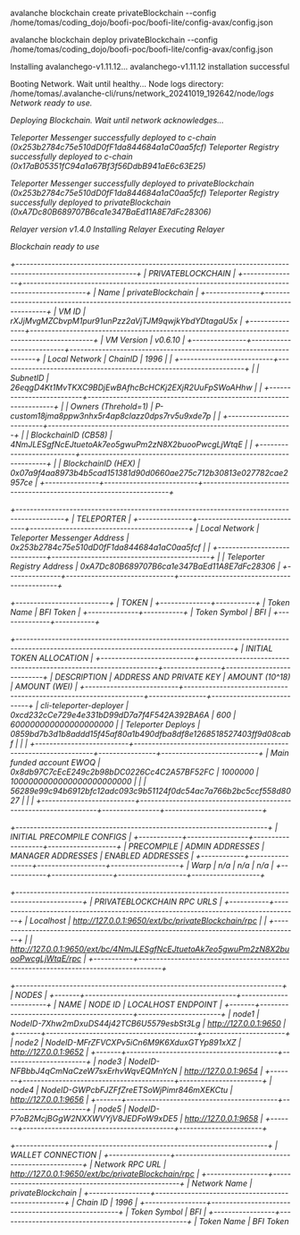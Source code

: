 
avalanche blockchain create privateBlockchain --config  /home/tomas/coding_dojo/boofi-poc/boofi-lite/config-avax/config.json

avalanche blockchain deploy privateBlockchain --config  /home/tomas/coding_dojo/boofi-poc/boofi-lite/config-avax/config.json

Installing avalanchego-v1.11.12...
avalanchego-v1.11.12 installation successful

Booting Network. Wait until healthy...
Node logs directory: /home/tomas/.avalanche-cli/runs/network_20241019_192642/node<i>/logs
Network ready to use.

Deploying Blockchain. Wait until network acknowledges...

Teleporter Messenger successfully deployed to c-chain (0x253b2784c75e510dD0fF1da844684a1aC0aa5fcf)
Teleporter Registry successfully deployed to c-chain (0x17aB05351fC94a1a67Bf3f56DdbB941aE6c63E25)

Teleporter Messenger successfully deployed to privateBlockchain (0x253b2784c75e510dD0fF1da844684a1aC0aa5fcf)
Teleporter Registry successfully deployed to privateBlockchain (0xA7Dc80B689707B6ca1e347BaEd11A8E7dFc28306)

Relayer version v1.4.0
Installing Relayer
Executing Relayer

Blockchain ready to use

+---------------------------------------------------------------------------------------------------------------+
|                                               PRIVATEBLOCKCHAIN                                               |
+---------------+-----------------------------------------------------------------------------------------------+
| Name          | privateBlockchain                                                                             |
+---------------+-----------------------------------------------------------------------------------------------+
| VM ID         | rXJjMvgMZCbvpM1pur91unPzz2aVjTJM9qwjkYbdYDtagaU5x                                             |
+---------------+-----------------------------------------------------------------------------------------------+
| VM Version    | v0.6.10                                                                                       |
+---------------+--------------------------+--------------------------------------------------------------------+
| Local Network | ChainID                  | 1996                                                               |
|               +--------------------------+--------------------------------------------------------------------+
|               | SubnetID                 | 26eqgD4Kt1MvTKXC9BDjEwBAfhcBcHCKj2EXjR2UuFpSWoAHhw                 |
|               +--------------------------+--------------------------------------------------------------------+
|               | Owners (Threhold=1)      | P-custom18jma8ppw3nhx5r4ap8clazz0dps7rv5u9xde7p                    |
|               +--------------------------+--------------------------------------------------------------------+
|               | BlockchainID (CB58)      | 4NmJLESgfNcEJtuetoAk7eo5gwuPm2zN8X2buooPwcgLjWtqE                  |
|               +--------------------------+--------------------------------------------------------------------+
|               | BlockchainID (HEX)       | 0x07a9f4aa8973b4b5cad151381d90d0660ae275c712b30813e027782cae2957ce |
+---------------+--------------------------+--------------------------------------------------------------------+

+-------------------------------------------------------------------------------------------+
|                                         TELEPORTER                                        |
+---------------+------------------------------+--------------------------------------------+
| Local Network | Teleporter Messenger Address | 0x253b2784c75e510dD0fF1da844684a1aC0aa5fcf |
|               +------------------------------+--------------------------------------------+
|               | Teleporter Registry Address  | 0xA7Dc80B689707B6ca1e347BaEd11A8E7dFc28306 |
+---------------+------------------------------+--------------------------------------------+

+--------------------------+
|           TOKEN          |
+--------------+-----------+
| Token Name   | BFI Token |
+--------------+-----------+
| Token Symbol | BFI       |
+--------------+-----------+

+------------------------------------------------------------------------------------------------------------------------------------------+
|                                                         INITIAL TOKEN ALLOCATION                                                         |
+--------------------------+------------------------------------------------------------------+----------------+---------------------------+
| DESCRIPTION              | ADDRESS AND PRIVATE KEY                                          | AMOUNT (10^18) | AMOUNT (WEI)              |
+--------------------------+------------------------------------------------------------------+----------------+---------------------------+
| cli-teleporter-deployer  | 0xcd232cCe729e4e331bD99dD7a7f4F542A392BA6A                       | 600            | 600000000000000000000     |
| Teleporter Deploys       | 0859bd7b3d1b8addd15f45af80a1b490dfba8df8e1268518527403ff9d08cabf |                |                           |
+--------------------------+------------------------------------------------------------------+----------------+---------------------------+
| Main funded account EWOQ | 0x8db97C7cEcE249c2b98bDC0226Cc4C2A57BF52FC                       | 1000000        | 1000000000000000000000000 |
|                          | 56289e99c94b6912bfc12adc093c9b51124f0dc54ac7a766b2bc5ccf558d8027 |                |                           |
+--------------------------+------------------------------------------------------------------+----------------+---------------------------+

+----------------------------------------------------------------------+
|                      INITIAL PRECOMPILE CONFIGS                      |
+------------+-----------------+-------------------+-------------------+
| PRECOMPILE | ADMIN ADDRESSES | MANAGER ADDRESSES | ENABLED ADDRESSES |
+------------+-----------------+-------------------+-------------------+
| Warp       | n/a             | n/a               | n/a               |
+------------+-----------------+-------------------+-------------------+

+------------------------------------------------------------------------------------------------+
|                                   PRIVATEBLOCKCHAIN RPC URLS                                   |
+-----------+------------------------------------------------------------------------------------+
| Localhost | http://127.0.0.1:9650/ext/bc/privateBlockchain/rpc                                 |
|           +------------------------------------------------------------------------------------+
|           | http://127.0.0.1:9650/ext/bc/4NmJLESgfNcEJtuetoAk7eo5gwuPm2zN8X2buooPwcgLjWtqE/rpc |
+-----------+------------------------------------------------------------------------------------+

+--------------------------------------------------------------------------+
|                                   NODES                                  |
+-------+------------------------------------------+-----------------------+
| NAME  | NODE ID                                  | LOCALHOST ENDPOINT    |
+-------+------------------------------------------+-----------------------+
| node1 | NodeID-7Xhw2mDxuDS44j42TCB6U5579esbSt3Lg | http://127.0.0.1:9650 |
+-------+------------------------------------------+-----------------------+
| node2 | NodeID-MFrZFVCXPv5iCn6M9K6XduxGTYp891xXZ | http://127.0.0.1:9652 |
+-------+------------------------------------------+-----------------------+
| node3 | NodeID-NFBbbJ4qCmNaCzeW7sxErhvWqvEQMnYcN | http://127.0.0.1:9654 |
+-------+------------------------------------------+-----------------------+
| node4 | NodeID-GWPcbFJZFfZreETSoWjPimr846mXEKCtu | http://127.0.0.1:9656 |
+-------+------------------------------------------+-----------------------+
| node5 | NodeID-P7oB2McjBGgW2NXXWVYjV8JEDFoW9xDE5 | http://127.0.0.1:9658 |
+-------+------------------------------------------+-----------------------+

+----------------------------------------------------------------------+
|                           WALLET CONNECTION                          |
+-----------------+----------------------------------------------------+
| Network RPC URL | http://127.0.0.1:9650/ext/bc/privateBlockchain/rpc |
+-----------------+----------------------------------------------------+
| Network Name    | privateBlockchain                                  |
+-----------------+----------------------------------------------------+
| Chain ID        | 1996                                               |
+-----------------+----------------------------------------------------+
| Token Symbol    | BFI                                                |
+-----------------+----------------------------------------------------+
| Token Name      | BFI Token                                  